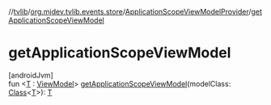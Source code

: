 //[tvlib](../../../index.md)/[org.mjdev.tvlib.events.store](../index.md)/[ApplicationScopeViewModelProvider](index.md)/[getApplicationScopeViewModel](get-application-scope-view-model.md)

# getApplicationScopeViewModel

[androidJvm]\
fun &lt;[T](get-application-scope-view-model.md) : [ViewModel](https://developer.android.com/reference/kotlin/androidx/lifecycle/ViewModel.html)&gt; [getApplicationScopeViewModel](get-application-scope-view-model.md)(modelClass: [Class](https://developer.android.com/reference/kotlin/java/lang/Class.html)&lt;[T](get-application-scope-view-model.md)&gt;): [T](get-application-scope-view-model.md)
